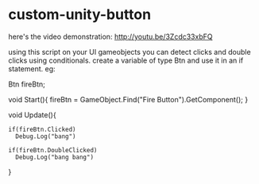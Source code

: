# custom-unity-button

here's the video demonstration: http://youtu.be/3Zcdc33xbFQ

using this script on your UI gameobjects you can detect clicks and double clicks using conditionals.
create a variable of type Btn and use it in an if statement.
eg:

Btn fireBtn;

void Start(){
  fireBtn = GameObject.Find("Fire Button").GetComponent<Btn>();
}

void Update(){
  
    if(fireBtn.Clicked)
      Debug.Log("bang")
      
    if(fireBtn.DoubleClicked)
      Debug.Log("bang bang")

}
